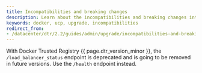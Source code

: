 ```yaml
---
title: Incompatibilities and breaking changes
description: Learn about the incompatibilities and breaking changes introduced by Docker Trusted Registry version {{ page.dtr_version_minor }}
keywords: docker, ucp, upgrade, incompatibilities
redirect_from:
- /datacenter/dtr/2.2/guides/admin/upgrade/incompatibilities-and-breaking-changes/
---
```


With Docker Trusted Registry {{ page.dtr_version_minor }}, the `/load_balancer_status`
endpoint is deprecated and is going to be removed in future versions. Use the
`/health` endpoint instead.
